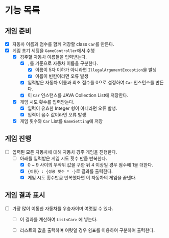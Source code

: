# 기능 목록

## 게임 준비

- [x] 자동차 이름과 점수를 함께 저장할 class `Car`를 만든다.
- [x] 게임 초기 세팅을 `GameController`에서 수행
    - [x] 경주할 자동차 이름들을 입력받는다.
        - [x] `,`를 기준으로 자동차 이름을 구분한다.
            - [x] 이름이 5자 이하가 아니라면 `IllegalArgumentException`을 발생
            - [x] 이름이 빈칸이라면 오류 발생
        - [x] 입력받은 자동차 이름과 최초 점수를 0으로 설정하여 `Car` 인스턴스를 만든다.
        - [x] 이 `Car` 인스턴스를 JAVA Collection List에 저장한다.
    - [x] 게임 시도 횟수를 입력받는다.
        - [x] 입력이 유효한 Integer 형이 아니라면 오류 발생.
        - [x] 입력이 음수 값이라면 오류 발생
    - [x] 게임 횟수와 `Car` List를 `GameSetting`에 저장

## 게임 진행

- [ ] 입력된 모든 자동차에 대해 자동차 경주 게임을 진행한다.
    - [ ] 아래를 입력받은 게임 시도 횟수 만큼 반복한다.
        - [x] 0 ~ 9 사이의 무작위 값을 구한 뒤 4 이상일 경우 점수에 1을 더한다.
        - [x] `{이름} : {성공 횟수 * -}`로 결과를 출력한다.
        - [x] 게임 시도 횟수만큼 반복했다면 이 자동차의 게임을 끝낸다.

## 게임 결과 표시

- [ ] 가장 많이 이동한 자동차를 우승자이며 여럿일 수 있다.
    - [ ] 이 결과를 계산하여 `List<Car>` 에 넣는다.
    - [ ] 리스트의 값을 출력하며 여럿일 경우 쉼표를 이용하여 구분하여 출력한다. 
     